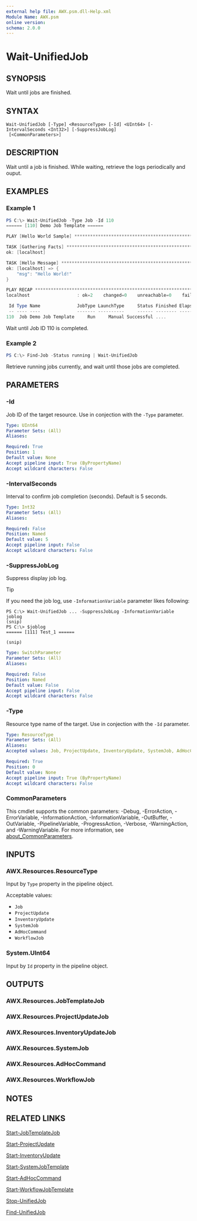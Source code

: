 ```yaml
---
external help file: AWX.psm.dll-Help.xml
Module Name: AWX.psm
online version:
schema: 2.0.0
---
```


# Wait-UnifiedJob

## SYNOPSIS
Wait until jobs are finished.

## SYNTAX

```
Wait-UnifiedJob [-Type] <ResourceType> [-Id] <UInt64> [-IntervalSeconds <Int32>] [-SuppressJobLog]
 [<CommonParameters>]
```

## DESCRIPTION
Wait until a job is finished.
While waiting, retrieve the logs periodically and ouput.

## EXAMPLES

### Example 1
```powershell
PS C:\> Wait-UnifiedJob -Type Job -Id 110
====== [110] Demo Job Template ======

PLAY [Hello World Sample] ******************************************************

TASK [Gathering Facts] *********************************************************
ok: [localhost]

TASK [Hello Message] ***********************************************************
ok: [localhost] => {
    "msg": "Hello World!"
}

PLAY RECAP *********************************************************************
localhost                  : ok=2    changed=0    unreachable=0    failed=0    skipped=0    rescued=0    ignored=0

 Id Type Name              JobType LaunchType     Status Finished Elapsed LaunchedBy     Template Note
 -- ---- ----              ------- ----------     ------ -------- ------- ----------     -------- ----
110  Job Demo Job Template     Run     Manual Successful ....         ... ...             ...      ...
```

Wait until Job ID 110 is completed.

### Example 2
```powershell
PS C:\> Find-Job -Status running | Wait-UnifiedJob
```

Retrieve running jobs currently, and wait until those jobs are completed.

## PARAMETERS

### -Id
Job ID of the target resource.
Use in conjection with the `-Type` parameter.

```yaml
Type: UInt64
Parameter Sets: (All)
Aliases:

Required: True
Position: 1
Default value: None
Accept pipeline input: True (ByPropertyName)
Accept wildcard characters: False
```

### -IntervalSeconds
Interval to confirm job completion (seconds).
Default is 5 seconds.

```yaml
Type: Int32
Parameter Sets: (All)
Aliases:

Required: False
Position: Named
Default value: 5
Accept pipeline input: False
Accept wildcard characters: False
```

### -SuppressJobLog
Suppress display job log.

> [!TIP]  
> If you need the job log, use `-InformationVariable` parameter likes following:  
>  
>     PS C:\> Wait-UnifiedJob ... -SuppressJobLog -InformationVariable joblog  
>     (snip)  
>     PS C:\> $joblog  
>     ====== [111] Test_1 ======  
>     
>     (snip)  

```yaml
Type: SwitchParameter
Parameter Sets: (All)
Aliases:

Required: False
Position: Named
Default value: False
Accept pipeline input: False
Accept wildcard characters: False
```

### -Type
Resource type name of the target.
Use in conjection with the `-Id` parameter.

```yaml
Type: ResourceType
Parameter Sets: (All)
Aliases:
Accepted values: Job, ProjectUpdate, InventoryUpdate, SystemJob, AdHocCommand, WorkflowJob

Required: True
Position: 0
Default value: None
Accept pipeline input: True (ByPropertyName)
Accept wildcard characters: False
```

### CommonParameters
This cmdlet supports the common parameters: -Debug, -ErrorAction, -ErrorVariable, -InformationAction, -InformationVariable, -OutBuffer, -OutVariable, -PipelineVariable, -ProgressAction, -Verbose, -WarningAction, and -WarningVariable. For more information, see [about_CommonParameters](http://go.microsoft.com/fwlink/?LinkID=113216).

## INPUTS

### AWX.Resources.ResourceType
Input by `Type` property in the pipeline object.

Acceptable values:  
- `Job`  
- `ProjectUpdate`  
- `InventoryUpdate`  
- `SystemJob`  
- `AdHocCommand`  
- `WorkflowJob`

### System.UInt64
Input by `Id` property in the pipeline object.

## OUTPUTS

### AWX.Resources.JobTemplateJob
### AWX.Resources.ProjectUpdateJob
### AWX.Resources.InventoryUpdateJob
### AWX.Resources.SystemJob
### AWX.Resources.AdHocCommand
### AWX.Resources.WorkflowJob
## NOTES

## RELATED LINKS

[Start-JobTemplateJob](Start-JobTemplate.md)

[Start-ProjectUpdate](Start-ProjectUpdate.md)

[Start-InventoryUpdate](Start-InventoryUpdate.md)

[Start-SystemJobTemplate](Start-SystemJobTemplate.md)

[Start-AdHocCommand](Start-AdHocCommand.md)

[Start-WorkflowJobTemplate](Start-WorkflowJobTemplate.md)

[Stop-UnifiedJob](Stop-UnifiedJob.md)

[Find-UnifiedJob](Find-UnifiedJob.md)
